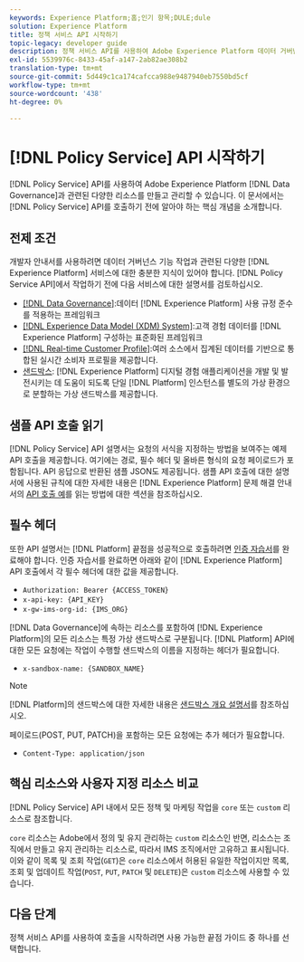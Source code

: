 ```yaml
---
keywords: Experience Platform;홈;인기 항목;DULE;dule
solution: Experience Platform
title: 정책 서비스 API 시작하기
topic-legacy: developer guide
description: 정책 서비스 API를 사용하여 Adobe Experience Platform 데이터 거버넌스와 관련된 다양한 리소스를 만들고 관리할 수 있습니다. 이 문서에서는 Policy Service API를 호출하기 전에 알아야 할 핵심 개념을 소개합니다.
exl-id: 5539976c-8433-45af-a147-2ab82ae308b2
translation-type: tm+mt
source-git-commit: 5d449c1ca174cafcca988e9487940eb7550bd5cf
workflow-type: tm+mt
source-wordcount: '438'
ht-degree: 0%

---
```


# [!DNL Policy Service] API 시작하기

[!DNL Policy Service] API를 사용하여 Adobe Experience Platform [!DNL Data Governance]과 관련된 다양한 리소스를 만들고 관리할 수 있습니다. 이 문서에서는 [!DNL Policy Service] API를 호출하기 전에 알아야 하는 핵심 개념을 소개합니다.

## 전제 조건

개발자 안내서를 사용하려면 데이터 거버넌스 기능 작업과 관련된 다양한 [!DNL Experience Platform] 서비스에 대한 충분한 지식이 있어야 합니다. [!DNL Policy Service API]에서 작업하기 전에 다음 서비스에 대한 설명서를 검토하십시오.

* [[!DNL Data Governance]](../home.md):데이터  [!DNL Experience Platform] 사용 규정 준수를 적용하는 프레임워크
* [[!DNL Experience Data Model (XDM) System]](../../xdm/home.md):고객 경험 데이터를  [!DNL Experience Platform] 구성하는 표준화된 프레임워크
* [[!DNL Real-time Customer Profile]](../../profile/home.md):여러 소스에서 집계된 데이터를 기반으로 통합된 실시간 소비자 프로필을 제공합니다.
* [샌드박스](../../sandboxes/home.md): [!DNL Experience Platform] 디지털 경험 애플리케이션을 개발 및 발전시키는 데 도움이 되도록 단일  [!DNL Platform] 인스턴스를 별도의 가상 환경으로 분할하는 가상 샌드박스를 제공합니다.

## 샘플 API 호출 읽기

[!DNL Policy Service] API 설명서는 요청의 서식을 지정하는 방법을 보여주는 예제 API 호출을 제공합니다. 여기에는 경로, 필수 헤더 및 올바른 형식의 요청 페이로드가 포함됩니다. API 응답으로 반환된 샘플 JSON도 제공됩니다. 샘플 API 호출에 대한 설명서에 사용된 규칙에 대한 자세한 내용은 [!DNL Experience Platform] 문제 해결 안내서의 [API 호출 예](../../landing/troubleshooting.md#how-do-i-format-an-api-request)를 읽는 방법에 대한 섹션을 참조하십시오.

## 필수 헤더

또한 API 설명서는 [!DNL Platform] 끝점을 성공적으로 호출하려면 [인증 자습서](https://www.adobe.com/go/platform-api-authentication-en)를 완료해야 합니다. 인증 자습서를 완료하면 아래와 같이 [!DNL Experience Platform] API 호출에서 각 필수 헤더에 대한 값을 제공합니다.

* `Authorization: Bearer {ACCESS_TOKEN}`
* `x-api-key: {API_KEY}`
* `x-gw-ims-org-id: {IMS_ORG}`

[!DNL Data Governance]에 속하는 리소스를 포함하여 [!DNL Experience Platform]의 모든 리소스는 특정 가상 샌드박스로 구분됩니다. [!DNL Platform] API에 대한 모든 요청에는 작업이 수행할 샌드박스의 이름을 지정하는 헤더가 필요합니다.

* `x-sandbox-name: {SANDBOX_NAME}`

>[!NOTE]
>
>[!DNL Platform]의 샌드박스에 대한 자세한 내용은 [샌드박스 개요 설명서](../../sandboxes/home.md)를 참조하십시오.

페이로드(POST, PUT, PATCH)을 포함하는 모든 요청에는 추가 헤더가 필요합니다.

* `Content-Type: application/json`

## 핵심 리소스와 사용자 지정 리소스 비교

[!DNL Policy Service] API 내에서 모든 정책 및 마케팅 작업을 `core` 또는 `custom` 리소스로 참조합니다.

`core` 리소스는 Adobe에서 정의 및 유지 관리하는  `custom` 리소스인 반면, 리소스는 조직에서 만들고 유지 관리하는 리소스로, 따라서 IMS 조직에서만 고유하고 표시됩니다. 이와 같이 목록 및 조회 작업(`GET`)은 `core` 리소스에서 허용된 유일한 작업이지만 목록, 조회 및 업데이트 작업(`POST`, `PUT`, `PATCH` 및 `DELETE`)은 `custom` 리소스에 사용할 수 있습니다.

## 다음 단계

정책 서비스 API를 사용하여 호출을 시작하려면 사용 가능한 끝점 가이드 중 하나를 선택합니다.
